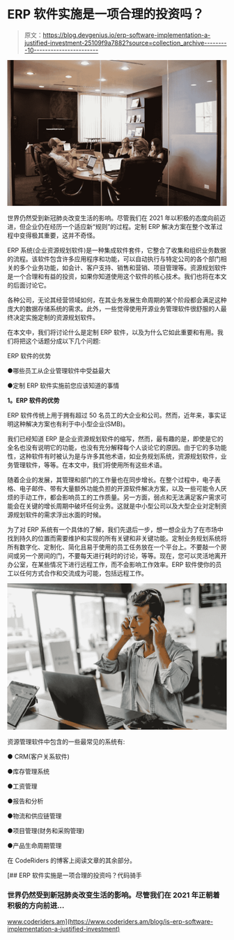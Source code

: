 # ERP 软件实施是一项合理的投资吗？

> 原文：<https://blog.devgenius.io/erp-software-implementation-a-justified-investment-25109f9a7882?source=collection_archive---------10----------------------->

![](img/6e334fcde47d879589d602d61934bb35.png)

世界仍然受到新冠肺炎改变生活的影响。尽管我们在 2021 年以积极的态度向前迈进，但企业仍在经历一个适应新“规则”的过程。定制 ERP 解决方案在整个改革过程中变得极其重要，这并不奇怪。

ERP 系统(企业资源规划软件)是一种集成软件套件，它整合了收集和组织业务数据的流程。该软件包含许多应用程序和功能，可以自动执行与特定公司的各个部门相关的多个业务功能，如会计、客户支持、销售和营销、项目管理等。资源规划软件是一个合理和有益的投资，如果你知道使用这个软件的核心技术。我们也将在本文的后面讨论它。

各种公司，无论其经营领域如何，在其业务发展生命周期的某个阶段都会满足这种庞大的数据存储系统的需求。此外，一些觉得使用开源业务管理软件很舒服的人最终决定实施定制的资源规划软件。

在本文中，我们将讨论什么是定制 ERP 软件，以及为什么它如此重要和有用。我们将把这个话题分成以下几个问题:

ERP 软件的优势

●哪些员工从企业管理软件中受益最大

●定制 ERP 软件实施前您应该知道的事情

**1。ERP 软件的优势**

ERP 软件传统上用于拥有超过 50 名员工的大企业和公司。然而，近年来，事实证明这种解决方案也有利于中小型企业(SMB)。

我们已经知道 ERP 是企业资源规划软件的缩写，然而，最有趣的是，即使是它的全名也没有说明它的功能，也没有充分解释每个人谈论它的原因。由于它的多功能性，这种软件有时被认为是与许多其他术语，如业务规划系统，资源规划软件，业务管理软件，等等。在本文中，我们将使用所有这些术语。

随着企业的发展，其管理和部门的工作量也在同步增长。在整个过程中，电子表格、电子邮件、带有大量额外功能负担的开源软件解决方案，以及一些可能令人厌烦的手动工作，都会影响员工的工作质量。另一方面，弱点和无法满足客户需求可能会在关键的增长周期中破坏任何业务。这就是中小型公司以及大型企业对定制资源规划软件的需求浮出水面的时候。

为了对 ERP 系统有一个具体的了解，我们先退后一步，想一想企业为了在市场中找到持久的位置而需要维护和实现的所有关键和非关键功能。定制业务规划系统将所有数字化、定制化、简化且易于使用的员工任务放在一个平台上。不要敲一个房间或另一个房间的门，不要每天进行耗时的讨论，等等。现在，您可以灵活地离开办公室，在某些情况下进行远程工作，而不会影响工作效率。ERP 软件使你的员工以任何方式合作和交流成为可能，包括远程工作。

![](img/f1046cf0fe8c0fbd2336661ee1417b08.png)

资源管理软件中包含的一些最常见的系统有:

● CRM(客户关系软件)

●库存管理系统

●工资管理

●报告和分析

●物流和供应链管理

●项目管理(财务和采购管理)

●产品生命周期管理

在 CodeRiders 的博客上阅读文章的其余部分。

[](https://www.coderiders.am/blog/is-erp-software-implementation-a-justified-investment) [## ERP 软件实施是一项合理的投资吗？代码骑手

### 世界仍然受到新冠肺炎改变生活的影响。尽管我们在 2021 年正朝着积极的方向前进…

www.coderiders.am](https://www.coderiders.am/blog/is-erp-software-implementation-a-justified-investment)